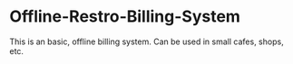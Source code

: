 # Offline-Restro-Billing-System

This is an basic, offline billing system. Can be used in small cafes, shops, etc.

